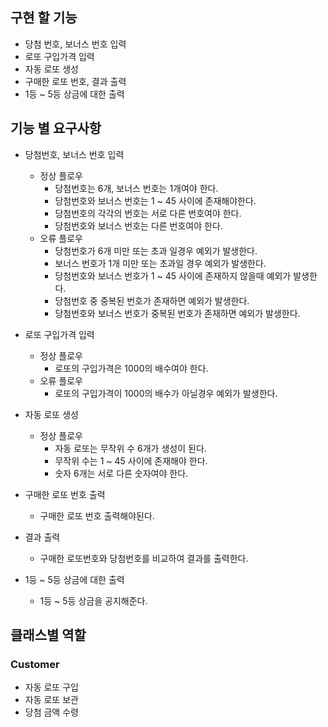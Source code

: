 ## 구현 할 기능
- 당첨 번호, 보너스 번호 입력 
- 로또 구입가격 입력 
- 자동 로또 생성 
- 구매한 로또 번호, 결과 출력 
- 1등 ~ 5등 상금에 대한 출력 

## 기능 별 요구사항
- 당첨번호, 보너스 번호 입력
  - 정상 플로우
      - 당첨번호는 6개, 보너스 번호는 1개여야 한다.
      - 당첨번호와 보너스 번호는 1 ~ 45 사이에 존재해야한다.
      - 당첨번호의 각각의 번호는 서로 다른 번호여야 한다.
      - 당첨번호와 보너스 번호는 다른 번호여야 한다.
  - 오류 플로우
    - 당첨번호가 6개 미만 또는 초과 일경우 예외가 발생한다.
    - 보너스 번호가 1개 미만 또는 초과일 경우 예외가 발생한다.
    - 당첨번호와 보너스 번호가 1 ~ 45 사이에 존재하지 않을때 예외가 발생한다.
    - 당첨번호 중 중복된 번호가 존재하면 예외가 발생한다.
    - 당첨번호와 보너스 번호가 중복된 번호가 존재하면 예외가 발생한다.
  
- 로또 구입가격 입력
  - 정상 플로우
    - 로또의 구입가격은 1000의 배수여야 한다.
  - 오류 플로우
    - 로또의 구입가격이 1000의 배수가 아닐경우 예외가 발생한다.
- 자동 로또 생성
  - 정상 플로우
    - 자동 로또는 무작위 수 6개가 생성이 된다.
    - 무작위 수는 1 ~ 45 사이에 존재해야 한다.
    - 숫자 6개는 서로 다른 숫자여야 한다.
- 구매한 로또 번호 출력
  - 구매한 로또 번호 출력해야된다.
- 결과 출력
  - 구매한 로또번호와 당첨번호를 비교하여 결과를 출력한다.
- 1등 ~ 5등 상금에 대한 출력
  - 1등 ~ 5등 상금을 공지해준다.

## 클래스별 역할
### Customer
- 자동 로또 구입
- 자동 로또 보관
- 당첨 금액 수령
